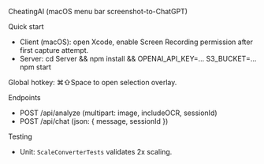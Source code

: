 CheatingAI (macOS menu bar screenshot-to-ChatGPT)

Quick start
- Client (macOS): open Xcode, enable Screen Recording permission after first capture attempt.
- Server: cd Server && npm install && OPENAI_API_KEY=... S3_BUCKET=... npm start

Global hotkey: ⌘⇧Space to open selection overlay.

Endpoints
- POST /api/analyze (multipart: image, includeOCR, sessionId)
- POST /api/chat (json: { message, sessionId })

Testing
- Unit: `ScaleConverterTests` validates 2x scaling.


